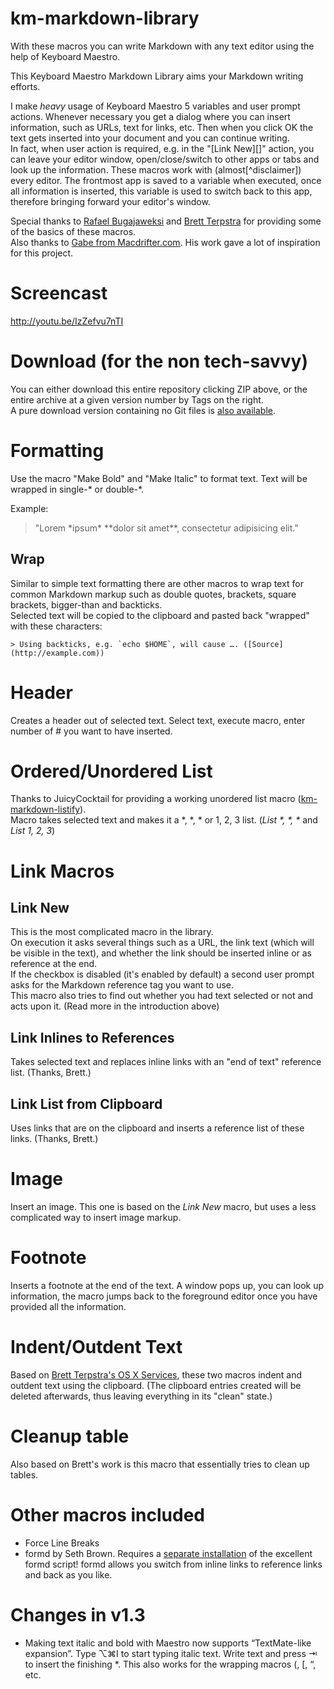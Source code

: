 km-markdown-library
===================

With these macros you can write Markdown with any text editor using the help of Keyboard Maestro.

This Keyboard Maestro Markdown Library aims your Markdown writing efforts.   

I make *heavy* usage of Keyboard Maestro 5 variables and user prompt actions. Whenever necessary you get a dialog where you can insert information, such as URLs, text for links, etc. Then when you click OK the text gets inserted into your document and you can continue writing.  
In fact, when user action is required, e.g. in the "[Link New][]" action, you can leave your editor window, open/close/switch to other apps or tabs and look up the information. These macros work with (almost[^disclaimer]) every editor. The frontmost app is saved to a variable when executed, once all information is inserted, this variable is used to switch back to this app, therefore bringing forward your editor's window.

Special thanks to [Rafael Bugajaweksi](https://github.com/rbugajewski/) and [Brett Terpstra](http://brettterpstra.com) for providing some of the basics of these macros.  
Also thanks to [Gabe from Macdrifter.com](http://macdrifter.com). His work gave a lot of inspiration for this project.

# Screencast #

http://youtu.be/IzZefvu7nTI

# Download (for the non tech-savvy) #

You can either download this entire repository clicking ZIP above, or the entire archive at a given version number by Tags on the right.  
A pure download version containing no Git files is [also available](https://www.box.com/s/0j21c071kh0bqrpco2x8 "km-markdown-library-v1.3.zip").

# Formatting #

Use the macro "Make Bold" and "Make Italic" to format text. Text will be wrapped in single-\* or double-\*.

Example:

> "Lorem \*ipsum\* \*\*dolor sit amet\*\*, consectetur adipisicing elit."

## Wrap ##

Similar to simple text formatting there are other macros to wrap text for common Markdown markup such as double quotes, brackets, square brackets, bigger-than and backticks.   
Selected text will be copied to the clipboard and pasted back "wrapped" with these characters: 

	> Using backticks, e.g. `echo $HOME`, will cause …. ([Source](http://example.com))

# Header #

Creates a header out of selected text. Select text, execute macro, enter number of \# you want to have inserted.

# Ordered/Unordered List #

Thanks to JuicyCocktail for providing a working unordered list macro ([km-markdown-listify](https://github.com/rbugajewski/km-markdown-listify)).   
Macro takes selected text and makes it a \*, \*, \* or 1, 2, 3 list. (*List \*, \*, \** and *List 1, 2, 3*)

# Link Macros #

## Link New ##

This is the most complicated macro in the library.  
On execution it asks several things such as a URL, the link text (which will be visible in the text), and whether the link should be inserted inline or as reference at the end.  
If the checkbox is disabled (it's enabled by default) a second user prompt asks for the Markdown reference tag you want to use.  
This macro also tries to find out whether you had text selected or not and acts upon it. (Read more in the introduction above)

## Link Inlines to References ##

Takes selected text and replaces inline links with an "end of text" reference list. (Thanks, Brett.)

## Link List from Clipboard ##

Uses links that are on the clipboard and inserts a reference list of these links. (Thanks, Brett.)

# Image #

Insert an image. This one is based on the *Link New* macro, but uses a less complicated way to insert image markup.

# Footnote #

Inserts a footnote at the end of the text. A window pops up, you can look up information, the macro jumps back to the foreground editor once you have provided all the information.

# Indent/Outdent Text #

Based on [Brett Terpstra's OS X Services](http://brettterpstra.com/project/markdown-service-tools/ "Brett Terpstra's OS X Services"), these two macros indent and outdent text using the clipboard. (The clipboard entries created will be deleted afterwards, thus leaving everything in its "clean" state.)

# Cleanup table #

Also based on Brett's work is this macro that essentially tries to clean up tables.

# Other macros included #

* Force Line Breaks
* formd by Seth Brown. Requires a [separate installation](https://github.com/drbunsen/formd) of the excellent formd script! formd allows you switch from inline links to reference links and back as you like.

# Changes in v1.3 #

* Making text italic and bold with Maestro now supports “TextMate-like expansion”. Type ⌥⌘I to start typing italic text. Write text and press ⇥ to insert the finishing \*. This also works for the wrapping macros (, [, “, etc.

